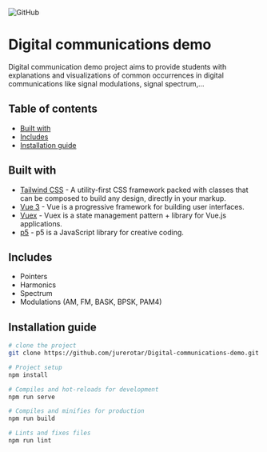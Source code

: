 ![GitHub](https://img.shields.io/github/license/jurerotar/digital-communications-demo)

# Digital communications demo

Digital communication demo project aims to provide students with explanations and visualizations of common occurrences in digital communications like signal modulations, signal spectrum,...

## Table of contents
* [Built with](#Built-with)
* [Includes](#Includes)
* [Installation guide](#Installation-guide)


## Built with
*  [Tailwind CSS](https://tailwindcss.com) - A utility-first CSS framework packed with classes that can be composed to build any design, directly in your markup.
*  [Vue 3](https://v3.vuejs.org) - Vue is a progressive framework for building user interfaces.
*  [Vuex](https://vuex.vuejs.org) - Vuex is a state management pattern + library for Vue.js applications.
*  [p5](https://p5js.org/) - p5 is a JavaScript library for creative coding.

## Includes

* Pointers
* Harmonics
* Spectrum
* Modulations (AM, FM, BASK, BPSK, PAM4)

## Installation guide

```sh
# clone the project
git clone https://github.com/jurerotar/Digital-communications-demo.git

# Project setup
npm install

# Compiles and hot-reloads for development
npm run serve

# Compiles and minifies for production
npm run build

# Lints and fixes files
npm run lint
```
